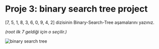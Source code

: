 # Proje 3: binary search tree project

[7, 5, 1, 8, 3, 6, 0, 9, 4, 2] dizisinin Binary-Search-Tree aşamalarını yazınız.

*(root ilk 7 geldiği için o seçilir.)*

![binary search tree](https://i.hizliresim.com/qwdoo2m.png)
